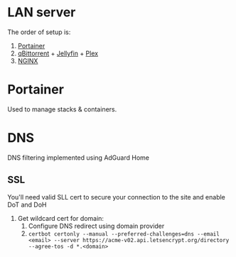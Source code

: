 ﻿# LAN server

The order of setup is:
1. [Portainer][1]
2. [qBittorrent][2] + [Jellyfin][3] + [Plex][4]
3. [NGINX][5]

# Portainer

Used to manage stacks & containers.

# DNS

DNS filtering implemented using AdGuard Home

## SSL

You'll need valid SLL cert to secure your connection to the site and enable DoT and DoH

1. Get wildcard cert for domain:
    1. Configure DNS redirect using domain provider
    2. `certbot certonly --manual --preferred-challenges=dns --email <email> --server https://acme-v02.api.letsencrypt.org/directory --agree-tos -d *.<domain>`

[1]: https://github.com/portainer/portainer
[2]: https://github.com/linuxserver/docker-qbittorrent#docker-compose-recommended-click-here-for-more-info
[3]: https://jellyfin.org/docs/general/installation/container/#using-docker-compose
[4]: https://github.com/linuxserver/docker-plex#docker-compose-recommended-click-here-for-more-info
[5]: https://hub.docker.com/_/nginx/